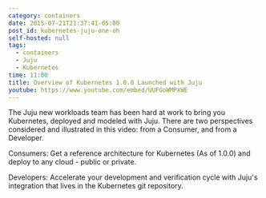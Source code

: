 ```yaml
---
category: containers
date: 2015-07-21T21:37:41-05:00
post_id: kubernetes-juju-one-oh
self-hosted: null
tags:
  - containers
  - Juju
  - Kubernetes
time: 11:00
title: Overview of Kubernetes 1.0.0 Launched with Juju
youtube: https://www.youtube.com/embed/UUFGoWMPXWE
---
```

The Juju new workloads team has been hard at work to bring you Kubernetes,
deployed and modeled with Juju. There are two perspectives considered and
illustrated in this video: from a Consumer, and from a Developer.


Consumers: Get a reference architecture for Kubernetes (As of 1.0.0) and
deploy to any cloud - public or private.

Developers: Accelerate your development and verification cycle with Juju's
integration that lives in the Kubernetes git repository.
